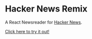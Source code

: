 # Hacker News Remix

A React Newsreader for [Hacker News](https://news.ycombinator.com/).

[Click here to try it out!](https://hn-remix.serjohn.me/)